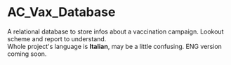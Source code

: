 # AC_Vax_Database


A relational database to store infos about a vaccination campaign.
Lookout scheme and report to understand.  
Whole project's language is **Italian**, may be a little confusing. 
ENG version coming soon.
